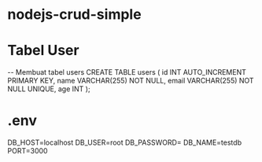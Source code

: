 ﻿# nodejs-crud-simple

# Tabel User
-- Membuat tabel users
CREATE TABLE users (
    id INT AUTO_INCREMENT PRIMARY KEY,
    name VARCHAR(255) NOT NULL,
    email VARCHAR(255) NOT NULL UNIQUE,
    age INT
);


# .env
DB_HOST=localhost
DB_USER=root
DB_PASSWORD=
DB_NAME=testdb
PORT=3000


